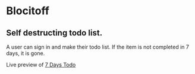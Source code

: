 # Blocitoff 

## Self destructing todo list.

A user can sign in and make their todo list.  If the item is not completed in 7 days, it is gone. 

Live preview of [7 Days Todo](https://pure-stream-81125.herokuapp.com/)